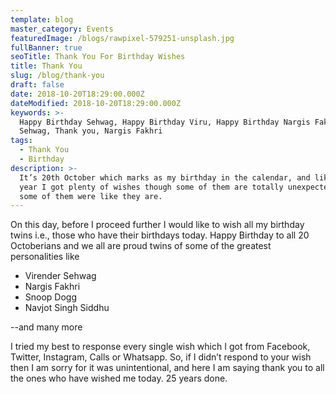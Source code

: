 ```yaml
---
template: blog
master_category: Events
featuredImage: /blogs/rawpixel-579251-unsplash.jpg
fullBanner: true
seoTitle: Thank You For Birthday Wishes
title: Thank You
slug: /blog/thank-you
draft: false
date: 2018-10-20T18:29:00.000Z
dateModified: 2018-10-20T18:29:00.000Z
keywords: >-
  Happy Birthday Sehwag, Happy Birthday Viru, Happy Birthday Nargis Fakhri,
  Sehwag, Thank you, Nargis Fakhri
tags:
  - Thank You
  - Birthday
description: >-
  It’s 20th October which marks as my birthday in the calendar, and like every
  year I got plenty of wishes though some of them are totally unexpected and
  some of them were like they are.
---
```

On this day, before I proceed further I would like to wish all my birthday twins i.e., those who have their birthdays today. Happy Birthday to all 20 Octoberians and we all are proud twins of some of the greatest personalities like

* Virender Sehwag
* Nargis Fakhri
* Snoop Dogg
* Navjot Singh Siddhu

\--and many more

I tried my best to response every single wish which I got from Facebook, Twitter, Instagram, Calls or Whatsapp. So, if I didn’t respond to your wish then I am sorry for it was unintentional, and here I am saying thank you to all the ones who have wished me today. 25 years done.
